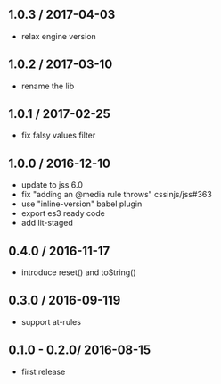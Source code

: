 ## 1.0.3 / 2017-04-03

- relax engine version

## 1.0.2 / 2017-03-10

- rename the lib

## 1.0.1 / 2017-02-25

- fix falsy values filter

## 1.0.0 / 2016-12-10

- update to jss 6.0
- fix "adding an @media rule throws" cssinjs/jss#363
- use "inline-version" babel plugin
- export es3 ready code
- add lit-staged

## 0.4.0 / 2016-11-17

- introduce reset() and toString()

## 0.3.0 / 2016-09-119

- support at-rules

## 0.1.0 - 0.2.0/ 2016-08-15

- first release
